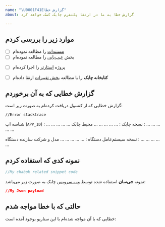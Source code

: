 ```yaml
---
name: "\U0001F41Eگزارش خطا"
about: گزارش خطا به ما در ارتقا پلتفرم چابک کمک خواهد کرد

---
```


<!--برای نمایش واضح‌تر و بدون توضیحات برروی "Preview" کلیک کنید.-->
## موارد زیر را بررسی کردم 
<!--خواهشمندیم موارد زیر را قبل از باز کردن Issue جدید بررسی نمایید.-->
<!-- در صورت تایید هر بخش مقدار [ ] را به شکل [x] تغییر دهید. -->
<!-- برای مثال : -->
<!-- - [x] مستندات را مطالعه نموده‌ام -->
 - [ ] [مستندات](https://doc.chabokpush.com/android/required.html) را مطالعه نموده‌ام
 - [ ] بخش [عیب‌یابی](https://doc.chabokpush.com/android/troubleshoot.html) را مطالعه نموده‌ام
 <!-- اجرای پروژه استارتر به شما در نحوه صحیح پیاده‌سازی چابک و عملکرد آن کمک خواهد کرد. -->
 - [ ] پروژه [استارتر](https://github.com/chabokpush/chabok-starter-android) را اجرا کرده‌ام
 <!-- در صورت عدم بروزرسانی کتابخانه این بخش را می‌توانید حذف کنید. -->
 - [ ] **کتابخانه چابک** را  با مطالعه [بخش تغییرات](https://doc.chabokpush.com/android/release-note.html) ارتقا داده‌ام
## گزارش خطایی که به آن برخوردم
گزارش خطایی که از کنسول دریافت کرده‌ام به صورت زیر است:
```
//Error stacktrace
```
<!-- گزارش شناسه اپ، نسخه و محیط چابک، نوع  و مدل دستگاه به همراه نسخه سیستم‌عامل  به ما در فهم بهتر مشکل کمک زیادی خواهد کرد.  -->
شناسه اپ (`APP_ID`) : ... ... ... ... ...
نسخه چابک : ... ... ... ... ...
محیط چابک : ... ... ... ... ... 
<!--آزمایشی (سندباکس) یا عملیاتی (پروداکشن)-->
نسخه سیستم‌عامل دستگاه : ... ... ... ... ...
مدل و شرکت سازنده دستگاه : ... ... ... ... ...
## نمونه کدی که استفاده کردم
<!-- در صورت امکان و با رعایت نکات امنیتی اطلاعات حساب کاربری پنل خود، لطفا نمونه کد استفاده از چابک را در اختیار ما قرار دهید -->
```java
//My chabok related snippet code 
```
<!-- در صورتی که از وب‌سرویس (ای‌پی‌آی) چابک استفاده می‌کنید بخش زیر را پر کنید. -->
 نمونه **جی‌سان** استفاده شده توسط [وب سرویس](https://api.doc.chabokpush.com/) چابک به صورت زیر می‌باشد:
```json
//My Json payload
```
##  حالتی که با خطا مواجه شدم
<!-- در صورت امکان اگر از نحوه رخ دادن خطا اطلاع دارید، سناریو به وجود آمدن خطا را در این بخش ذکر کنید. در غیر این صورت این بخش را می‌توانید حذف کنید -->
خطایی که با آن مواجه شده‌ام با این سناریو بوجود آمده است: 
<!-- توضیحات سناریو رخ دادن خطا -->
